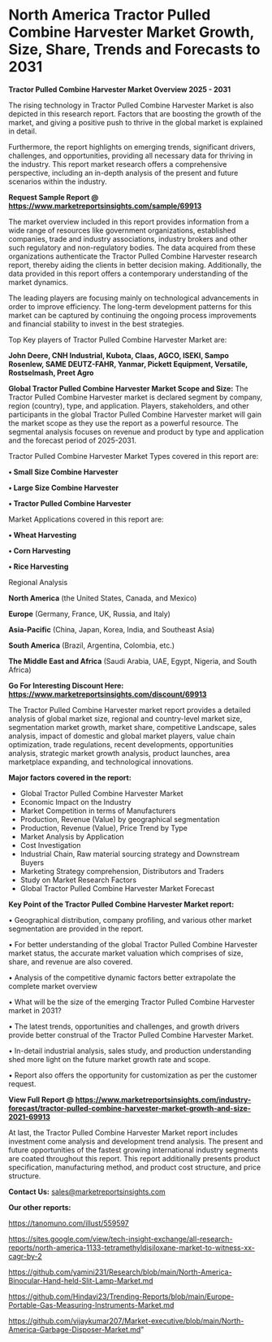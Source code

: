 # North America Tractor Pulled Combine Harvester Market Growth, Size, Share, Trends and Forecasts to 2031

<Strong> Tractor Pulled Combine Harvester Market Overview 2025 - 2031</strong>

The rising technology in Tractor Pulled Combine Harvester Market is also depicted in this research report. Factors that are boosting the growth of the market, and giving a positive push to thrive in the global market is explained in detail.

Furthermore, the report highlights on emerging trends, significant drivers, challenges, and opportunities, providing all necessary data for thriving in the industry. This report market research offers a comprehensive perspective, including an in-depth analysis of the present and future scenarios within the industry.

<strong>Request Sample Report @ <a href=https://www.marketreportsinsights.com/sample/69913>https://www.marketreportsinsights.com/sample/69913</a></strong>

The market overview included in this report provides information from a wide range of resources like government organizations, established companies, trade and industry associations, industry brokers and other such regulatory and non-regulatory bodies. The data acquired from these organizations authenticate the Tractor Pulled Combine Harvester research report, thereby aiding the clients in better decision making. Additionally, the data provided in this report offers a contemporary understanding of the market dynamics.

The leading players are focusing mainly on technological advancements in order to improve efficiency. The long-term development patterns for this market can be captured by continuing the ongoing process improvements and financial stability to invest in the best strategies.

Top Key players of Tractor Pulled Combine Harvester Market are:

<strong>John Deere, CNH Industrial, Kubota, Claas, AGCO, ISEKI, Sampo Rosenlew, SAME DEUTZ-FAHR, Yanmar, Pickett Equipment, Versatile, Rostselmash, Preet Agro</strong>

<strong><b>Global Tractor Pulled Combine Harvester Market Scope and Size:</b></strong>
The Tractor Pulled Combine Harvester market is declared segment by company, region (country), type, and application. Players, stakeholders, and other participants in the global Tractor Pulled Combine Harvester market will gain the market scope as they use the report as a powerful resource. The segmental analysis focuses on revenue and product by type and application and the forecast period of 2025-2031.

Tractor Pulled Combine Harvester Market Types covered in this report are:

<strong>• Small Size Combine Harvester

• Large Size Combine Harvester

• Tractor Pulled Combine Harvester</strong>

Market Applications covered in this report are:

<strong>• Wheat Harvesting

• Corn Harvesting

• Rice Harvesting</strong> 

Regional Analysis

<strong>North America</strong> (the United States, Canada, and Mexico)

<strong>Europe</strong> (Germany, France, UK, Russia, and Italy)

<strong>Asia-Pacific</strong> (China, Japan, Korea, India, and Southeast Asia)

<strong>South America</strong> (Brazil, Argentina, Colombia, etc.)

<strong>The Middle East and Africa</strong> (Saudi Arabia, UAE, Egypt, Nigeria, and South Africa)

<strong>Go For Interesting Discount Here: <a href=https://www.marketreportsinsights.com/discount/69913>https://www.marketreportsinsights.com/discount/69913</a></strong>

The Tractor Pulled Combine Harvester market report provides a detailed analysis of global market size, regional and country-level market size, segmentation market growth, market share, competitive Landscape, sales analysis, impact of domestic and global market players, value chain optimization, trade regulations, recent developments, opportunities analysis, strategic market growth analysis, product launches, area marketplace expanding, and technological innovations.

<strong><b>Major factors covered in the report:</b></strong>
<ul>
  <li>Global Tractor Pulled Combine Harvester Market </li>
  <li>Economic Impact on the Industry</li>
  <li>Market Competition in terms of Manufacturers</li>
  <li>Production, Revenue (Value) by geographical segmentation</li>
  <li>Production, Revenue (Value), Price Trend by Type</li>
  <li>Market Analysis by Application</li>
  <li>Cost Investigation</li>
  <li>Industrial Chain, Raw material sourcing strategy and Downstream Buyers</li>
  <li>Marketing Strategy comprehension, Distributors and Traders</li>
  <li>Study on Market Research Factors</li>
  <li>Global Tractor Pulled Combine Harvester Market Forecast</li>
</ul>

<strong><b>Key Point of the Tractor Pulled Combine Harvester Market report:</b></strong>

• Geographical distribution, company profiling, and various other market segmentation are provided in the report.

• For better understanding of the global Tractor Pulled Combine Harvester market status, the accurate market valuation which comprises of size, share, and revenue are also covered.

• Analysis of the competitive dynamic factors better extrapolate the complete market overview

• What will be the size of the emerging Tractor Pulled Combine Harvester market in 2031?

• The latest trends, opportunities and challenges, and growth drivers provide better construal of the Tractor Pulled Combine Harvester Market.

• In-detail industrial analysis, sales study, and production understanding shed more light on the future market growth rate and scope.

• Report also offers the opportunity for customization as per the customer request.

<strong><b>View Full Report @ <a href=https://www.marketreportsinsights.com/industry-forecast/tractor-pulled-combine-harvester-market-growth-and-size-2021-69913>https://www.marketreportsinsights.com/industry-forecast/tractor-pulled-combine-harvester-market-growth-and-size-2021-69913</a></b></strong>


At last, the Tractor Pulled Combine Harvester Market report includes investment come analysis and development trend analysis. The present and future opportunities of the fastest growing international industry segments are coated throughout this report. This report additionally presents product specification, manufacturing method, and product cost structure, and price structure.

<strong>Contact Us:</strong>
sales@marketreportsinsights.com

<strong>Our other reports:</strong>

<a href=https://tanomuno.com/illust/559597>https://tanomuno.com/illust/559597</a>

<a href=https://sites.google.com/view/tech-insight-exchange/all-research-reports/north-america-1133-tetramethyldisiloxane-market-to-witness-xx-cagr-by-2>https://sites.google.com/view/tech-insight-exchange/all-research-reports/north-america-1133-tetramethyldisiloxane-market-to-witness-xx-cagr-by-2</a>

<a href=https://github.com/yamini231/Research/blob/main/North-America-Binocular-Hand-held-Slit-Lamp-Market.md>https://github.com/yamini231/Research/blob/main/North-America-Binocular-Hand-held-Slit-Lamp-Market.md</a>

<a href=https://github.com/Hindavi23/Trending-Reports/blob/main/Europe-Portable-Gas-Measuring-Instruments-Market.md>https://github.com/Hindavi23/Trending-Reports/blob/main/Europe-Portable-Gas-Measuring-Instruments-Market.md</a>

<a href=https://github.com/vijaykumar207/Market-executive/blob/main/North-America-Garbage-Disposer-Market.md>https://github.com/vijaykumar207/Market-executive/blob/main/North-America-Garbage-Disposer-Market.md</a>"
